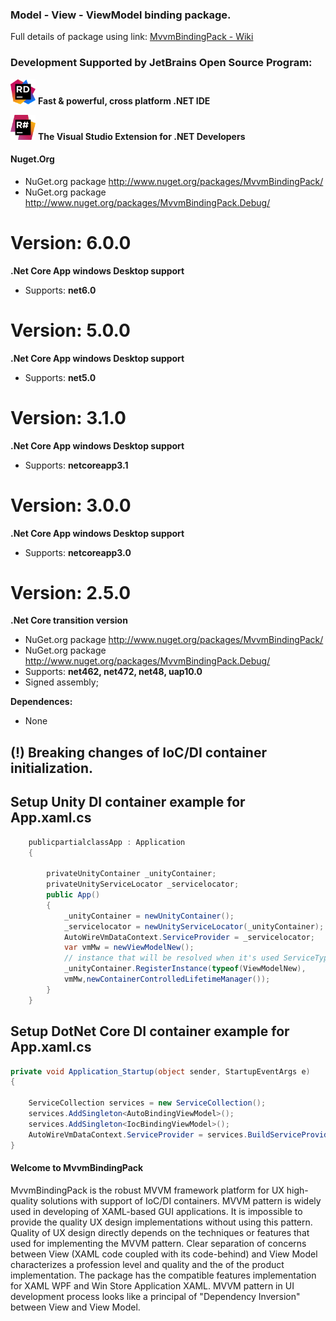 ### Model - View - ViewModel binding package.

Full details of package using link: [MvvmBindingPack - Wiki ](https://github.com/Wallsmedia/MvvmBindingPack/wiki/MvvmBindingPack-v-3.0)

### Development Supported by JetBrains Open Source Program:

<a href="https://www.jetbrains.com/?from=XmlResult"> <img src="https://github.com/Wallsmedia/XmlResult/blob/master/Logo/rider/logo.png?raw=true" Width="40p" /></a> **Fast & powerful,
cross platform .NET IDE**

<a href="https://www.jetbrains.com/?from=XmlResult"> <img src="https://github.com/Wallsmedia/XmlResult/blob/master/Logo/resharper/logo.png?raw=true" Width="40p" /></a> **The Visual Studio Extension for .NET Developers**

#### Nuget.Org
- NuGet.org package http://www.nuget.org/packages/MvvmBindingPack/ 
- NuGet.org package http://www.nuget.org/packages/MvvmBindingPack.Debug/ 

# Version: 6.0.0
**.Net Core App  windows Desktop support**
- Supports: **net6.0**

# Version: 5.0.0
**.Net Core App  windows Desktop support**
- Supports: **net5.0**

# Version: 3.1.0
**.Net Core App  windows Desktop support**
- Supports: **netcoreapp3.1**

# Version: 3.0.0
**.Net Core App  windows Desktop support**
- Supports: **netcoreapp3.0**

# Version: 2.5.0

**.Net Core transition version**
- NuGet.org package http://www.nuget.org/packages/MvvmBindingPack/ 
- NuGet.org package http://www.nuget.org/packages/MvvmBindingPack.Debug/ 
- Supports: **net462, net472, net48, uap10.0**
- Signed assembly;

**Dependences:**
 - None

## **(!) Breaking changes of IoC/DI container initialization.**

##  Setup Unity DI container example for App.xaml.cs

``` c#
    publicpartialclassApp : Application
    {

        privateUnityContainer _unityContainer;
        privateUnityServiceLocator _servicelocator;
        public App()
        {
            _unityContainer = newUnityContainer();
            _servicelocator = newUnityServiceLocator(_unityContainer);
            AutoWireVmDataContext.ServiceProvider = _servicelocator;
            var vmMw = newViewModelNew();
            // instance that will be resolved when it's used ServiceType
            _unityContainer.RegisterInstance(typeof(ViewModelNew),
            vmMw,newContainerControlledLifetimeManager());
        }
    }
```

## Setup DotNet Core DI container example for App.xaml.cs
``` C#
private void Application_Startup(object sender, StartupEventArgs e)
{

    ServiceCollection services = new ServiceCollection();
    services.AddSingleton<AutoBindingViewModel>();
    services.AddSingleton<IocBindingViewModel>();
    AutoWireVmDataContext.ServiceProvider = services.BuildServiceProvider();
}
```
 
#### Welcome to MvvmBindingPack

MvvmBindingPack is the robust MVVM framework platform for UX high-quality solutions with support of IoC/DI containers. MVVM pattern is widely used in developing of XAML-based GUI applications. It is impossible to provide the quality UX design implementations without using this pattern. Quality of UX design directly depends on the techniques or features that used for implementing the MVVM pattern. Clear separation of concerns between View (XAML code coupled with its code-behind) and View Model characterizes a profession level and quality and the of the product implementation. The package has the compatible features implementation for XAML WPF and Win Store Application XAML.
MVVM pattern in UI development process looks like a principal of "Dependency Inversion" between  View and View Model.
 


